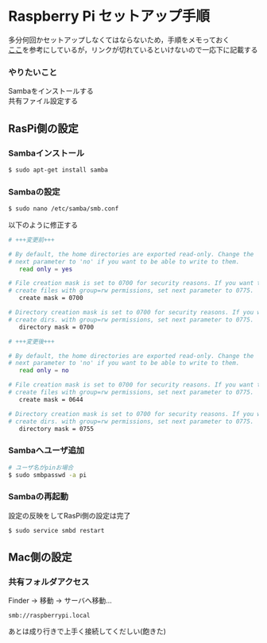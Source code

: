 # Raspberry Pi セットアップ手順  

多分何回かセットアップしなくてはならないため，手順をメモっておく  
[ここ](https://101010.fun/iot/raspi-samba.html)を参考にしているが，リンクが切れているといけないので一応下に記載する  

### やりたいこと  

Sambaをインストールする  
共有ファイル設定する  

## RasPi側の設定  
### Sambaインストール  

```sh
$ sudo apt-get install samba
```  

### Sambaの設定  

```sh
$ sudo nano /etc/samba/smb.conf
```

以下のように修正する  

```sh
# +++変更前+++

# By default, the home directories are exported read-only. Change the
# next parameter to 'no' if you want to be able to write to them.
   read only = yes

# File creation mask is set to 0700 for security reasons. If you want to
# create files with group=rw permissions, set next parameter to 0775.
   create mask = 0700

# Directory creation mask is set to 0700 for security reasons. If you want to
# create dirs. with group=rw permissions, set next parameter to 0775.
   directory mask = 0700

# +++変更後+++

# By default, the home directories are exported read-only. Change the
# next parameter to 'no' if you want to be able to write to them.
   read only = no 

# File creation mask is set to 0700 for security reasons. If you want to
# create files with group=rw permissions, set next parameter to 0775.
   create mask = 0644

# Directory creation mask is set to 0700 for security reasons. If you want to
# create dirs. with group=rw permissions, set next parameter to 0775.
   directory mask = 0755
```

### Sambaへユーザ追加  

```sh
# ユーザ名がpinお場合
$ sudo smbpasswd -a pi
```

### Sambaの再起動  

設定の反映をしてRasPi側の設定は完了  

```sh
$ sudo service smbd restart
```

## Mac側の設定  

### 共有フォルダアクセス  

Finder → 移動 → サーバへ移動...  

```
smb://raspberrypi.local
```

あとは成り行きで上手く接続してくだしい(飽きた)  